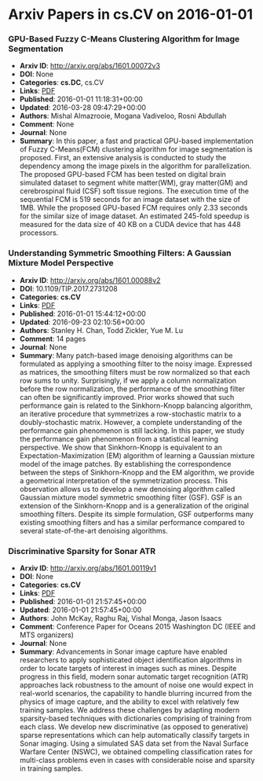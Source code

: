 # Arxiv Papers in cs.CV on 2016-01-01
### GPU-Based Fuzzy C-Means Clustering Algorithm for Image Segmentation
- **Arxiv ID**: http://arxiv.org/abs/1601.00072v3
- **DOI**: None
- **Categories**: **cs.DC**, cs.CV
- **Links**: [PDF](http://arxiv.org/pdf/1601.00072v3)
- **Published**: 2016-01-01 11:18:31+00:00
- **Updated**: 2016-03-28 09:47:29+00:00
- **Authors**: Mishal Almazrooie, Mogana Vadiveloo, Rosni Abdullah
- **Comment**: None
- **Journal**: None
- **Summary**: In this paper, a fast and practical GPU-based implementation of Fuzzy C-Means(FCM) clustering algorithm for image segmentation is proposed. First, an extensive analysis is conducted to study the dependency among the image pixels in the algorithm for parallelization. The proposed GPU-based FCM has been tested on digital brain simulated dataset to segment white matter(WM), gray matter(GM) and cerebrospinal fluid (CSF) soft tissue regions. The execution time of the sequential FCM is 519 seconds for an image dataset with the size of 1MB. While the proposed GPU-based FCM requires only 2.33 seconds for the similar size of image dataset. An estimated 245-fold speedup is measured for the data size of 40 KB on a CUDA device that has 448 processors.



### Understanding Symmetric Smoothing Filters: A Gaussian Mixture Model Perspective
- **Arxiv ID**: http://arxiv.org/abs/1601.00088v2
- **DOI**: 10.1109/TIP.2017.2731208
- **Categories**: **cs.CV**
- **Links**: [PDF](http://arxiv.org/pdf/1601.00088v2)
- **Published**: 2016-01-01 15:44:12+00:00
- **Updated**: 2016-09-23 02:10:56+00:00
- **Authors**: Stanley H. Chan, Todd Zickler, Yue M. Lu
- **Comment**: 14 pages
- **Journal**: None
- **Summary**: Many patch-based image denoising algorithms can be formulated as applying a smoothing filter to the noisy image. Expressed as matrices, the smoothing filters must be row normalized so that each row sums to unity. Surprisingly, if we apply a column normalization before the row normalization, the performance of the smoothing filter can often be significantly improved. Prior works showed that such performance gain is related to the Sinkhorn-Knopp balancing algorithm, an iterative procedure that symmetrizes a row-stochastic matrix to a doubly-stochastic matrix. However, a complete understanding of the performance gain phenomenon is still lacking.   In this paper, we study the performance gain phenomenon from a statistical learning perspective. We show that Sinkhorn-Knopp is equivalent to an Expectation-Maximization (EM) algorithm of learning a Gaussian mixture model of the image patches. By establishing the correspondence between the steps of Sinkhorn-Knopp and the EM algorithm, we provide a geometrical interpretation of the symmetrization process. This observation allows us to develop a new denoising algorithm called Gaussian mixture model symmetric smoothing filter (GSF). GSF is an extension of the Sinkhorn-Knopp and is a generalization of the original smoothing filters. Despite its simple formulation, GSF outperforms many existing smoothing filters and has a similar performance compared to several state-of-the-art denoising algorithms.



### Discriminative Sparsity for Sonar ATR
- **Arxiv ID**: http://arxiv.org/abs/1601.00119v1
- **DOI**: None
- **Categories**: **cs.CV**
- **Links**: [PDF](http://arxiv.org/pdf/1601.00119v1)
- **Published**: 2016-01-01 21:57:45+00:00
- **Updated**: 2016-01-01 21:57:45+00:00
- **Authors**: John McKay, Raghu Raj, Vishal Monga, Jason Isaacs
- **Comment**: Conference Paper for Oceans 2015 Washington DC (IEEE and MTS
  organizers)
- **Journal**: None
- **Summary**: Advancements in Sonar image capture have enabled researchers to apply sophisticated object identification algorithms in order to locate targets of interest in images such as mines. Despite progress in this field, modern sonar automatic target recognition (ATR) approaches lack robustness to the amount of noise one would expect in real-world scenarios, the capability to handle blurring incurred from the physics of image capture, and the ability to excel with relatively few training samples. We address these challenges by adapting modern sparsity-based techniques with dictionaries comprising of training from each class. We develop new discriminative (as opposed to generative) sparse representations which can help automatically classify targets in Sonar imaging. Using a simulated SAS data set from the Naval Surface Warfare Center (NSWC), we obtained compelling classification rates for multi-class problems even in cases with considerable noise and sparsity in training samples.



